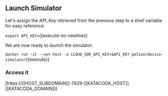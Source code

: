 ## Launch Simulator
Let's assign the _API_Key_ retrieved from the previous step to a shell variable for easy reference:

`export API_KEY=`{{execute no-newline}}

We are now ready to launch the simulator:

`docker run -it --net host -e CLOUD_SDK_API_KEY=$API_KEY pelion/device-simulator`{{execute}}

### Access it
[https://[[HOST_SUBDOMAIN]]-7829-[[KATACODA_HOST]].[[KATACODA_DOMAIN]]]
